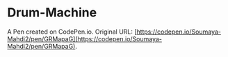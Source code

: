 # Drum-Machine

A Pen created on CodePen.io. Original URL: [https://codepen.io/Soumaya-Mahdi2/pen/GRMapaG](https://codepen.io/Soumaya-Mahdi2/pen/GRMapaG).


